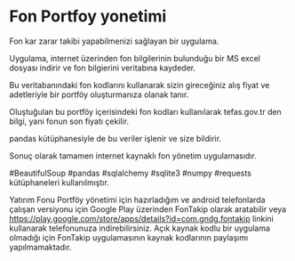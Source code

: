 # Fon Portfoy yonetimi
Fon kar zarar takibi yapabilmenizi sağlayan bir uygulama.

Uygulama, internet üzerinden fon bilgilerinin bulunduğu bir MS excel dosyası indirir ve fon bilgierini veritabına kaydeder. 

Bu veritabanındaki fon kodlarını kullanarak sizin gireceğiniz alış fiyat ve adetleriyle bir portföy oluşturmanıza olanak tanır.

Oluştuğulan bu portföy içerisindeki fon kodları kullanılarak tefas.gov.tr den bilgi, yani fonun son fiyatı çekilir.

pandas kütüphanesiyle de bu veriler işlenir ve size bildirir.

Sonuç olarak tamamen internet kaynaklı fon yönetim uygulamasıdır.

#BeautifulSoup #pandas #sqlalchemy #sqlite3 #numpy #requests kütüphaneleri kullanılmıştır.

Yatırım Fonu Portföy yönetimi için hazırladığım ve android telefonlarda çalışan versiyonu için Google Play üzerinden FonTakip olarak aratabilir veya https://play.google.com/store/apps/details?id=com.gndg.fontakip linkini kullanarak telefonunuza indirebilirsiniz. Açık kaynak kodlu bir uygulama olmadığı için FonTakip uygulamasının kaynak kodlarının paylaşımı yapılmamaktadır.
